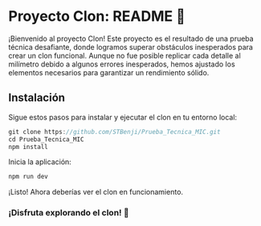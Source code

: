 # Proyecto Clon: README 🚀
¡Bienvenido al proyecto Clon! Este proyecto es el resultado de una prueba técnica desafiante, donde logramos superar obstáculos inesperados para crear un clon funcional. Aunque no fue posible replicar cada detalle al milímetro debido a algunos errores inesperados, hemos ajustado los elementos necesarios para garantizar un rendimiento sólido.

## Instalación
Sigue estos pasos para instalar y ejecutar el clon en tu entorno local:

```js
git clone https://github.com/STBenji/Prueba_Tecnica_MIC.git
cd Prueba_Tecnica_MIC
npm install
```
Inicia la aplicación:

```js
npm run dev
```
¡Listo! Ahora deberías ver el clon en funcionamiento.

### ¡Disfruta explorando el clon! 🚀
